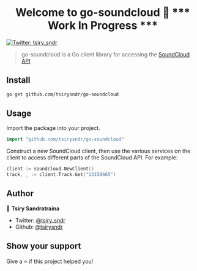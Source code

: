 <h1 align="center">Welcome to go-soundcloud 👋 *** Work In Progress ***</h1>
<p>
  <a href="https://twitter.com/tsiry_sndr">
    <img alt="Twitter: tsiry_sndr" src="https://img.shields.io/twitter/follow/tsiry_sndr.svg?style=social" target="_blank" />
  </a>
</p>

> go-soundcloud is a Go client library for accessing the [SoundCloud API](https://developers.soundcloud.com/docs/api/reference)

## Install

```sh
go get github.com/tsirysndr/go-soundcloud
```

## Usage

Import the package into your project.

```Go
import "github.com/tsirysndr/go-soundcloud"
```

Construct a new SoundCloud client, then use the various services on the client to access different parts of the SoundCloud API. For example:

```Go
client := soundcloud.NewClient()
track, _ := client.Track.Get("13158665")
```

## Author

👤 **Tsiry Sandratraina**

* Twitter: [@tsiry_sndr](https://twitter.com/tsiry_sndr)
* Github: [@tsirysndr](https://github.com/tsirysndr)

## Show your support

Give a ⭐️ if this project helped you!
